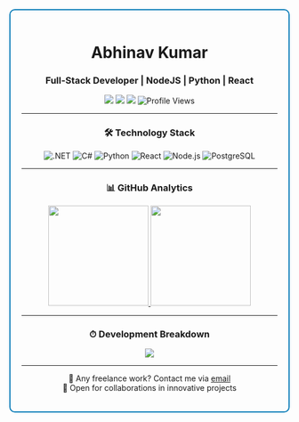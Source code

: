 <div align="center">
<div style="border: 2px solid #0077B5; padding: 20px; border-radius: 10px;">

<h1 align="center">Abhinav Kumar</h1>
<h3 align="center">Full-Stack Developer | NodeJS | Python | React</h3>

<p align="center">
  <a href="https://www.linkedin.com/in/maihuabhinav/"><img src="https://img.shields.io/badge/-Abhinav%20Kumar-0077B5?style=flat&logo=Linkedin&logoColor=white"/></a>
  <a href="mailto:abhinav.vikash2@gmail.com"><img src="https://img.shields.io/badge/-abhinav.vikash2@gmail.com-D14836?style=flat&logo=Gmail&logoColor=white"/></a>
  <a href="https://abhinavk454.github.io/"><img src="https://img.shields.io/badge/-Portfolio%20Website-1a73e8?style=flat&logo=Google-Chrome&logoColor=white"/></a>
  <img src="https://komarev.com/ghpvc/?username=abhinavk454&color=brightgreen" alt="Profile Views"/>
</p>

---

<h3 align="center">🛠 Technology Stack</h3>

<p align="center">
  <img src="https://img.shields.io/badge/-.NET-512BD4?style=flat-square&logo=.net&logoColor=white" alt=".NET"/>
  <img src="https://img.shields.io/badge/-C%23-239120?style=flat-square&logo=c-sharp&logoColor=white" alt="C#"/>
  <img src="https://img.shields.io/badge/-Python-3776AB?style=flat-square&logo=Python&logoColor=white" alt="Python"/>
  <img src="https://img.shields.io/badge/-React-61DAFB?style=flat-square&logo=react&logoColor=black" alt="React"/>
  <img src="https://img.shields.io/badge/-Node.js-339933?style=flat-square&logo=node.js&logoColor=white" alt="Node.js"/>
  <img src="https://img.shields.io/badge/-PostgreSQL-336791?style=flat-square&logo=postgresql&logoColor=white" alt="PostgreSQL"/>
</p>

---

<h3 align="center">📊 GitHub Analytics</h3>

<p align="center">
  <a href="https://github.com/abhinavk454">
    <img height="180em" src="https://github-readme-stats.vercel.app/api?username=abhinavk454&show_icons=true&theme=algolia&include_all_commits=true&count_private=true"/>
    <img height="180em" src="https://github-readme-stats.vercel.app/api/top-langs/?username=abhinavk454&layout=compact&langs_count=8&theme=algolia"/>
  </a>
</p>

---

<h3 align="center">⏱ Development Breakdown</h3>

<p align="center">
  <a href="https://wakatime.com/@abhinavk454">
    <img src="https://github-readme-stats.vercel.app/api/wakatime?username=abhinavk454&layout=compact&theme=algolia"/>
  </a>
</p>

---

<p align="center">
  💼 Any freelance work? Contact me via <a href="mailto:abhinav.vikash2@gmail.com">email</a><br>
  🚀 Open for collaborations in innovative projects
</p>

</div>
</div>
